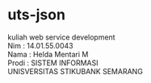 # uts-json
kuliah web service development 
<br>
Nim : 14.01.55.0043
<br>
Nama : Helda Mentari M
<br>
Prodi : SISTEM INFORMASI
<br>
UNISVERSITAS STIKUBANK SEMARANG
